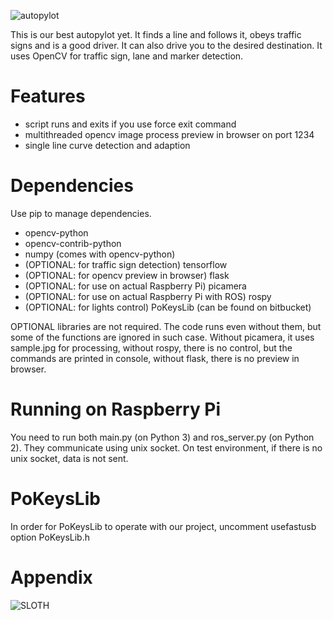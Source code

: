 ![autopylot](http://i.imgur.com/HxtNn33.gif)

This is our best autopylot yet. It finds a line and follows it, obeys traffic signs and is a good driver. It can also drive you to the desired destination. It uses OpenCV for traffic sign, lane and marker detection.

# Features

- script runs and exits if you use force exit command
- multithreaded opencv image process preview in browser on port 1234
- single line curve detection and adaption

# Dependencies

Use pip to manage dependencies.

- opencv-python
- opencv-contrib-python
- numpy (comes with opencv-python)
- (OPTIONAL: for traffic sign detection) tensorflow
- (OPTIONAL: for opencv preview in browser) flask
- (OPTIONAL: for use on actual Raspberry Pi) picamera
- (OPTIONAL: for use on actual Raspberry Pi with ROS) rospy
- (OPTIONAL: for lights control) PoKeysLib (can be found on bitbucket)

OPTIONAL libraries are not required. The code runs even without them, but some of the functions are ignored in such case. Without picamera, it uses sample.jpg for processing, without rospy, there is no control, but the commands are printed in console, without flask, there is no preview in browser.

# Running on Raspberry Pi

You need to run both main.py (on Python 3) and ros_server.py (on Python 2). They communicate using unix socket. On test environment, if there is no unix socket, data is not sent.

# PoKeysLib

In order for PoKeysLib to operate with our project, uncomment usefastusb option PoKeysLib.h

# Appendix

![SLOTH](https://i.ytimg.com/vi/mkQzYyi25sA/maxresdefault.jpg)
